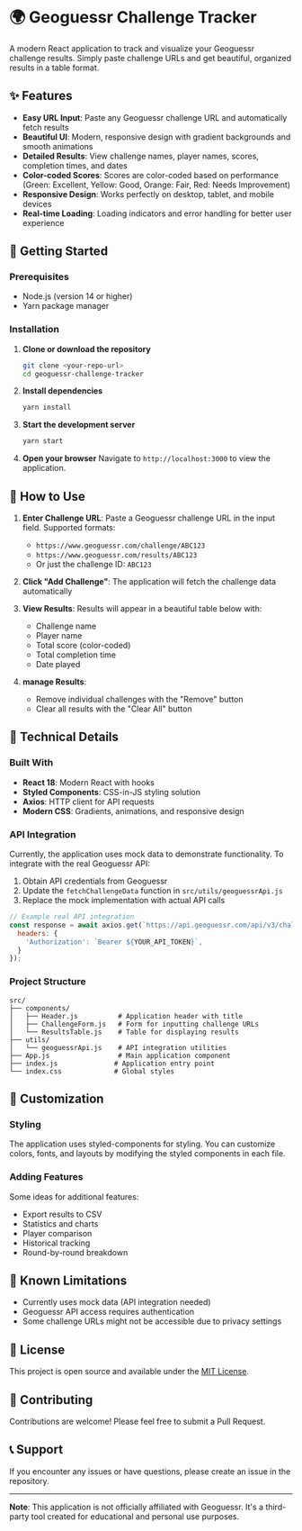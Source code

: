 # 🌍 Geoguessr Challenge Tracker

A modern React application to track and visualize your Geoguessr challenge results. Simply paste challenge URLs and get beautiful, organized results in a table format.

## ✨ Features

- **Easy URL Input**: Paste any Geoguessr challenge URL and automatically fetch results
- **Beautiful UI**: Modern, responsive design with gradient backgrounds and smooth animations
- **Detailed Results**: View challenge names, player names, scores, completion times, and dates
- **Color-coded Scores**: Scores are color-coded based on performance (Green: Excellent, Yellow: Good, Orange: Fair, Red: Needs Improvement)
- **Responsive Design**: Works perfectly on desktop, tablet, and mobile devices
- **Real-time Loading**: Loading indicators and error handling for better user experience

## 🚀 Getting Started

### Prerequisites

- Node.js (version 14 or higher)
- Yarn package manager

### Installation

1. **Clone or download the repository**
   ```bash
   git clone <your-repo-url>
   cd geoguessr-challenge-tracker
   ```

2. **Install dependencies**
   ```bash
   yarn install
   ```

3. **Start the development server**
   ```bash
   yarn start
   ```

4. **Open your browser**
   Navigate to `http://localhost:3000` to view the application.

## 📖 How to Use

1. **Enter Challenge URL**: Paste a Geoguessr challenge URL in the input field. Supported formats:
   - `https://www.geoguessr.com/challenge/ABC123`
   - `https://www.geoguessr.com/results/ABC123`
   - Or just the challenge ID: `ABC123`

2. **Click "Add Challenge"**: The application will fetch the challenge data automatically

3. **View Results**: Results will appear in a beautiful table below with:
   - Challenge name
   - Player name
   - Total score (color-coded)
   - Total completion time
   - Date played

4. **manage Results**: 
   - Remove individual challenges with the "Remove" button
   - Clear all results with the "Clear All" button

## 🔧 Technical Details

### Built With

- **React 18**: Modern React with hooks
- **Styled Components**: CSS-in-JS styling solution
- **Axios**: HTTP client for API requests
- **Modern CSS**: Gradients, animations, and responsive design

### API Integration

Currently, the application uses mock data to demonstrate functionality. To integrate with the real Geoguessr API:

1. Obtain API credentials from Geoguessr
2. Update the `fetchChallengeData` function in `src/utils/geoguessrApi.js`
3. Replace the mock implementation with actual API calls

```javascript
// Example real API integration
const response = await axios.get(`https://api.geoguessr.com/api/v3/challenges/${challengeId}`, {
  headers: {
    'Authorization': `Bearer ${YOUR_API_TOKEN}`,
  }
});
```

### Project Structure

```
src/
├── components/
│   ├── Header.js          # Application header with title
│   ├── ChallengeForm.js   # Form for inputting challenge URLs
│   └── ResultsTable.js    # Table for displaying results
├── utils/
│   └── geoguessrApi.js    # API integration utilities
├── App.js                 # Main application component
├── index.js              # Application entry point
└── index.css             # Global styles
```

## 🎨 Customization

### Styling

The application uses styled-components for styling. You can customize colors, fonts, and layouts by modifying the styled components in each file.

### Adding Features

Some ideas for additional features:
- Export results to CSV
- Statistics and charts
- Player comparison
- Historical tracking
- Round-by-round breakdown

## 🐛 Known Limitations

- Currently uses mock data (API integration needed)
- Geoguessr API access requires authentication
- Some challenge URLs might not be accessible due to privacy settings

## 📝 License

This project is open source and available under the [MIT License](LICENSE).

## 🤝 Contributing

Contributions are welcome! Please feel free to submit a Pull Request.

## 📞 Support

If you encounter any issues or have questions, please create an issue in the repository.

---

**Note**: This application is not officially affiliated with Geoguessr. It's a third-party tool created for educational and personal use purposes. 